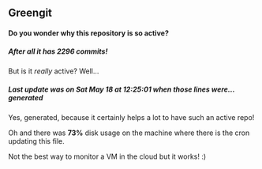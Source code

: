 ## Greengit

#### Do you wonder why this repository is so active?

##### After all it has 2296 commits!

But is it *really* active? Well...

##### Last update was on Sat May 18 at 12:25:01 when those lines were... generated

Yes, generated, because it certainly helps a lot to have such an active repo!

Oh and there was **73%** disk usage on the machine
where there is the cron updating this file.

Not the best way to monitor a VM in the cloud but it works! :)
